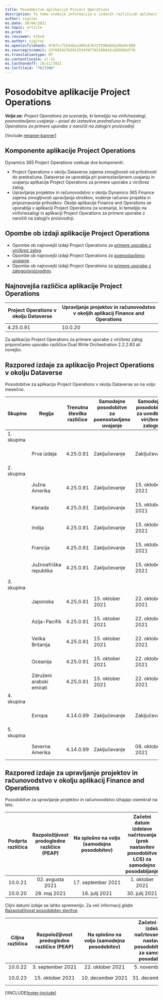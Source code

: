 ```yaml
---
title: Posodobitve aplikacije Project Operations
description: Ta tema vsebuje informacije o izdanih različicah aplikacije Dynamics 365 Project Operations.
author: sigitac
ms.date: 10/04/2021
ms.topic: article
ms.prod: ''
ms.reviewer: kfend
ms.author: sigitac
ms.openlocfilehash: 970fcc71b3ebe1489c676727598ebbb296e9c989
ms.sourcegitcommit: 23f68542fb5913534f0f76529b843cd268dbd7f6
ms.translationtype: HT
ms.contentlocale: sl-SI
ms.lasthandoff: 10/11/2021
ms.locfileid: "7623380"
---
```

# <a name="project-operations-updates"></a>Posodobitve aplikacije Project Operations

_**Velja za:** Project Operations za scenarije, ki temeljijo na virih/nezalogi, poenostavljeno uvajanje – posel do izstavitve predračuna in Project Operations za primere uporabe z naročili na zalogi/v proizvodnji_

[!include [rename-banner](~/includes/cc-data-platform-banner.md)]

## <a name="project-operations-components"></a>Komponente aplikacije Project Operations

Dynamics 365 Project Operations vsebuje dve komponenti:

- Project Operations v okolju Dataverse zajema zmogljivosti od priložnosti do predračuna. Dataverse se uporablja pri poenostavljenem uvajanju in uvajanju aplikacije Project Operations za primere uporabe z viri/brez zalog.
- Upravljanje projektov in računovodstvo v okolju Dynamics 365 Finance zajema zmogljivosti upravljanja stroškov, vodenje računov projekta in pripoznavanje prihodkov. Okolje aplikacije Finance and Operations se uporablja v aplikaciji Project Operations za scenarije, ki temeljijo na virih/nezalogi in aplikaciji Project Operations za primere uporabe z naročili na zalogi/v proizvodnji.

## <a name="project-operations-release-notes"></a>Opombe ob izdaji aplikacije Project Operations
- Opombe ob najnovejši izdaji Project Operations za [primere uporabe z viri/brez zalog](whats-new-oct-2021-resource-based.md).
- Opombe ob najnovejši izdaji Project Operations za [poenostavljeno uvajanje](../pro/whats-new/whats-new-oct-2021-lite.md).
- Opombe ob najnovejši izdaji Project Operations za [primere uporabe z zalogo/proizvodnjo](../prod-pma/whats-new/whats-new-jul-2021-stocked.md).

## <a name="project-operations-latest-version"></a>Najnovejša različica aplikacije Project Operations

| Project Operations v okolju Dataverse | Upravljanje projektov in računovodstvo v okoljih aplikacij Finance and Operations | 
| --- | --- |
| 4.25.0.91 | 10.0.20 |

Za aplikacijo Project Operations za primere uporabe z viri/brez zalog priporočamo uporabo različice Dual Write Orchestration 2.2.2.83 ali novejšo.

## <a name="release-schedule-for-project-operations-on-dataverse-environment"></a>Razpored izdaje za aplikacijo Project Operations v okolju Dataverse

Posodobitve za aplikacijo Project Operations v okolju Dataverse so na voljo mesečno. 

| Skupina | Regija | Trenutna številka različice | Samodejne posodobitve za poenostavljeno uvajanje | Samodejne posodobitve za uvedbe z viri/brez zaloge | Naslednja številka različice | Naslednja različica je splošno na voljo |
|-----------|-----------------------|-----------------|--------------------|---------------------|---------------------|---------------------|
| 1. skupina |   &nbsp;              |    &nbsp;       | &nbsp;             |      &nbsp;         |      &nbsp;         |      &nbsp;         |
|   &nbsp;  | Prva izdaja         |  4.25.0.91      | Zaključevanje           | Zaključevanje            | Še ni določeno                 | 29. oktober 2021    |
| 2. skupina |   &nbsp;              |    &nbsp;       | &nbsp;             |      &nbsp;         |      &nbsp;         |      &nbsp;         |
|   &nbsp;  | Južna Amerika         |  4.25.0.91      | Zaključevanje           | 15. oktober 2021    | Še ni določeno                 | 29. oktober 2021    |
|   &nbsp;  | Kanada                |  4.25.0.91      | Zaključevanje           | 15. oktober 2021    | Še ni določeno                 | 29. oktober 2021    |
|   &nbsp;  | Indija                 |  4.25.0.91      | Zaključevanje           | 15. oktober 2021    | Še ni določeno                 | 29. oktober 2021    |
|   &nbsp;  | Francija                |  4.25.0.91      | Zaključevanje           | 15. oktober 2021    | Še ni določeno                 | 29. oktober 2021    |
|   &nbsp;  | Južnoafriška republika          |  4.25.0.91      | Zaključevanje           | 15. oktober 2021    | Še ni določeno                 | 29. oktober 2021    |
| 3. skupina |      &nbsp;           |     &nbsp;      |     &nbsp;         |      &nbsp;         |      &nbsp;         |      &nbsp;         |
|   &nbsp;  | Japonska                 |  4.25.0.91      | 15. oktober 2021   | 22. oktober 2021    | Še ni določeno                 | 05. november 2021   |
|   &nbsp;  | Azija-Pacifik          |  4.25.0.91      | 15. oktober 2021   | 22. oktober 2021    | Še ni določeno                 | 05. november 2021   |
|   &nbsp;  | Velika Britanija         |  4.25.0.91      | 15. oktober 2021   | 22. oktober 2021    | Še ni določeno                 | 05. november 2021   |
|   &nbsp;  | Oceanija               |  4.25.0.91      | 15. oktober 2021   | 22. oktober 2021    | Še ni določeno                 | 05. november 2021   |
|   &nbsp;  | Združeni arabski emirati  |  4.25.0.91      | 15. oktober 2021   | 22. oktober 2021    | Še ni določeno                 | 05. november 2021   |
| 4. skupina |     &nbsp;            |     &nbsp;      |     &nbsp;         |      &nbsp;         |      &nbsp;         |      &nbsp;         |
|   &nbsp;  | Evropa                |  4.14.0.99      | Zaključevanje           | Zaključevanje            | 4.25.0.91           | 15. oktober 2021    |
| 5. skupina |     &nbsp;            |     &nbsp;      |     &nbsp;         |      &nbsp;         |      &nbsp;         |      &nbsp;         |
|   &nbsp;  | Severna Amerika         |  4.14.0.99      | Zaključevanje           | 08. oktober 2021    | 4.25.0.91           | 22. oktober 2021    |


## <a name="release-schedule-for-project-management-and-accounting-in-the-finance-and-operations-apps-environment"></a>Razpored izdaje za upravljanje projektov in računovodstvo v okolju aplikacij Finance and Operations

Posodobitve za upravljanje projektov in računovodstvo izhajajo osemkrat na leto.

|Podprta različica| Razpoložljivost predogledne različice (PEAP) | Na splošno na voljo (samodejna posodobitev) | Začetni datum izdelave načrtovanja (prek nastavitev posodobitve LCS) za samodejno posodabljanje |   Konec storitve   |
|:---------------:|:---------------------------:|:---------------------------------:|:--------------------------------------------------------------------:|:------------------:|
|    10.0.21      |         02. avgusta 2021     |           17. september 2021      |                             1. oktober 2021                          |  10. december 2021 |
|    10.0.20      |         28. maj 2021        |           16. julij 2021           |                             30. julij 2021                            |  22. oktober 2021  |

Ciljni datumi izdaje se lahko spremenijo. Za več informacij glejte [Razpoložljivost posodobitev storitve](/dynamics365/fin-ops-core/fin-ops/get-started/public-preview-releases?toc=%2fdynamics365%2ffinance%2ftoc.json).

|Ciljna različica | Razpoložljivost predogledne različice (PEAP) | Na splošno na voljo (samodejna posodobitev) | Začetni datum izdelave načrtovanja (prek nastavitev posodobitve LCS) za samodejno posodabljanje |   Konec storitve   |
|:---------------:|:---------------------------:|:---------------------------------:|:--------------------------------------------------------------------:|:------------------:|
|     10.0.22     |      3. september 2021      |          22. oktober 2021         |                           5. november 2021                           |  14. januar 2022  |
|     10.0.23     |      15. oktober 2021       |        10. december 2021          |                          31. december 2021                           | 18. marec 2022     |

[!INCLUDE[footer-include](../includes/footer-banner.md)]
